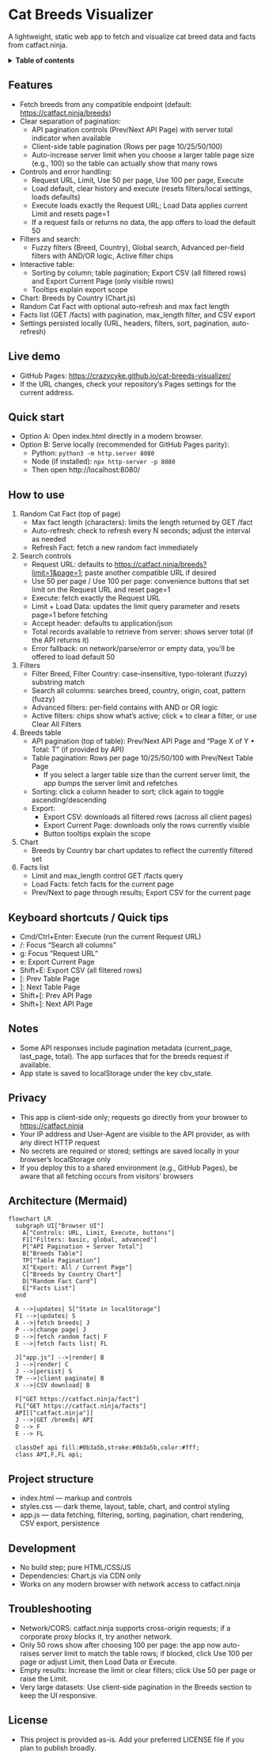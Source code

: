 # Cat Breeds Visualizer

A lightweight, static web app to fetch and visualize cat breed data and facts from catfact.ninja.

<details>
  <summary><strong>Table of contents</strong></summary>

- [Quick start](#quick-start)
- [How to use](#how-to-use)
- [Keyboard shortcuts / Quick tips](#keyboard-shortcuts--quick-tips)
- [Features](#features)
- [Notes](#notes)
- [Privacy](#privacy)
- [Architecture (Mermaid)](#architecture-mermaid)
- [Project structure](#project-structure)
- [Development](#development)
- [Troubleshooting](#troubleshooting)
- [License](#license)

</details>

## Features
- Fetch breeds from any compatible endpoint (default: https://catfact.ninja/breeds)
- Clear separation of pagination:
  - API pagination controls (Prev/Next API Page) with server total indicator when available
  - Client-side table pagination (Rows per page 10/25/50/100)
  - Auto-increase server limit when you choose a larger table page size (e.g., 100) so the table can actually show that many rows
- Controls and error handling:
  - Request URL, Limit, Use 50 per page, Use 100 per page, Execute
  - Load default, clear history and execute (resets filters/local settings, loads defaults)
  - Execute loads exactly the Request URL; Load Data applies current Limit and resets page=1
  - If a request fails or returns no data, the app offers to load the default 50
- Filters and search:
  - Fuzzy filters (Breed, Country), Global search, Advanced per-field filters with AND/OR logic, Active filter chips
- Interactive table:
  - Sorting by column; table pagination; Export CSV (all filtered rows) and Export Current Page (only visible rows)
  - Tooltips explain export scope
- Chart: Breeds by Country (Chart.js)
- Random Cat Fact with optional auto-refresh and max fact length
- Facts list (GET /facts) with pagination, max_length filter, and CSV export
- Settings persisted locally (URL, headers, filters, sort, pagination, auto-refresh)

## Live demo
- GitHub Pages: https://crazycyke.github.io/cat-breeds-visualizer/
- If the URL changes, check your repository’s Pages settings for the current address.

## Quick start
- Option A: Open index.html directly in a modern browser.
- Option B: Serve locally (recommended for GitHub Pages parity):
  - Python: `python3 -m http.server 8080`
  - Node (if installed): `npx http-server -p 8080`
  - Then open http://localhost:8080/

## How to use
1) Random Cat Fact (top of page)
   - Max fact length (characters): limits the length returned by GET /fact
   - Auto-refresh: check to refresh every N seconds; adjust the interval as needed
   - Refresh Fact: fetch a new random fact immediately
2) Search controls
   - Request URL: defaults to https://catfact.ninja/breeds?limit=1&page=1; paste another compatible URL if desired
   - Use 50 per page / Use 100 per page: convenience buttons that set limit on the Request URL and reset page=1
   - Execute: fetch exactly the Request URL
   - Limit + Load Data: updates the limit query parameter and resets page=1 before fetching
   - Accept header: defaults to application/json
   - Total records available to retrieve from server: shows server total (if the API returns it)
   - Error fallback: on network/parse/error or empty data, you’ll be offered to load default 50
3) Filters
   - Filter Breed, Filter Country: case-insensitive, typo-tolerant (fuzzy) substring match
   - Search all columns: searches breed, country, origin, coat, pattern (fuzzy)
   - Advanced filters: per-field contains with AND or OR logic
   - Active filters: chips show what’s active; click × to clear a filter, or use Clear All Filters
4) Breeds table
   - API pagination (top of table): Prev/Next API Page and “Page X of Y • Total: T” (if provided by API)
   - Table pagination: Rows per page 10/25/50/100 with Prev/Next Table Page
     - If you select a larger table size than the current server limit, the app bumps the server limit and refetches
   - Sorting: click a column header to sort; click again to toggle ascending/descending
   - Export:
     - Export CSV: downloads all filtered rows (across all client pages)
     - Export Current Page: downloads only the rows currently visible
     - Button tooltips explain the scope
5) Chart
   - Breeds by Country bar chart updates to reflect the currently filtered set
6) Facts list
   - Limit and max_length control GET /facts query
   - Load Facts: fetch facts for the current page
   - Prev/Next to page through results; Export CSV for the current page

## Keyboard shortcuts / Quick tips
- Cmd/Ctrl+Enter: Execute (run the current Request URL)
- /: Focus “Search all columns”
- g: Focus “Request URL”
- e: Export Current Page
- Shift+E: Export CSV (all filtered rows)
- [: Prev Table Page
- ]: Next Table Page
- Shift+[: Prev API Page
- Shift+]: Next API Page

## Notes
- Some API responses include pagination metadata (current_page, last_page, total). The app surfaces that for the breeds request if available.
- App state is saved to localStorage under the key cbv_state.

## Privacy
- This app is client-side only; requests go directly from your browser to https://catfact.ninja
- Your IP address and User-Agent are visible to the API provider, as with any direct HTTP request
- No secrets are required or stored; settings are saved locally in your browser’s localStorage only
- If you deploy this to a shared environment (e.g., GitHub Pages), be aware that all fetching occurs from visitors’ browsers

## Architecture (Mermaid)
```mermaid
flowchart LR
  subgraph UI["Browser UI"]
    A["Controls: URL, Limit, Execute, buttons"]
    F1["Filters: basic, global, advanced"]
    P["API Pagination + Server Total"]
    B["Breeds Table"]
    TP["Table Pagination"]
    X["Export: All / Current Page"]
    C["Breeds by Country Chart"]
    D["Random Fact Card"]
    E["Facts List"]
  end

  A -->|updates| S["State in localStorage"]
  F1 -->|updates| S
  A -->|fetch breeds| J
  P -->|change page| J
  D -->|fetch random fact| F
  E -->|fetch facts list| FL

  J["app.js"] -->|render| B
  J -->|render| C
  J -->|persist| S
  TP -->|client paginate| B
  X -->|CSV download| B

  F["GET https://catfact.ninja/fact"]
  FL["GET https://catfact.ninja/facts"]
  API[["catfact.ninja"]]
  J -->|GET /breeds| API
  D --> F
  E --> FL

  classDef api fill:#0b3a5b,stroke:#0b3a5b,color:#fff;
  class API,F,FL api;
```

## Project structure
- index.html — markup and controls
- styles.css — dark theme, layout, table, chart, and control styling
- app.js — data fetching, filtering, sorting, pagination, chart rendering, CSV export, persistence

## Development
- No build step; pure HTML/CSS/JS
- Dependencies: Chart.js via CDN only
- Works on any modern browser with network access to catfact.ninja

## Troubleshooting
- Network/CORS: catfact.ninja supports cross-origin requests; if a corporate proxy blocks it, try another network.
- Only 50 rows show after choosing 100 per page: the app now auto-raises server limit to match the table rows; if blocked, click Use 100 per page or adjust Limit, then Load Data or Execute.
- Empty results: Increase the limit or clear filters; click Use 50 per page or raise the Limit.
- Very large datasets: Use client-side pagination in the Breeds section to keep the UI responsive.

## License
- This project is provided as-is. Add your preferred LICENSE file if you plan to publish broadly.

